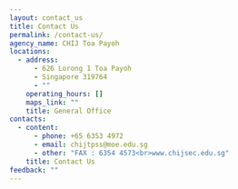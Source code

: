 ```yaml
---
layout: contact_us
title: Contact Us
permalink: /contact-us/
agency_name: CHIJ Toa Payoh
locations:
  - address:
      - 626 Lorong 1 Toa Payoh
      - Singapore 319764
      - ""
    operating_hours: []
    maps_link: ""
    title: General Office
contacts:
  - content:
      - phone: +65 6353 4972
      - email: chijtpss@moe.edu.sg
      - other: "FAX : 6354 4573<br>www.chijsec.edu.sg"
    title: Contact Us
feedback: ""
---
```

